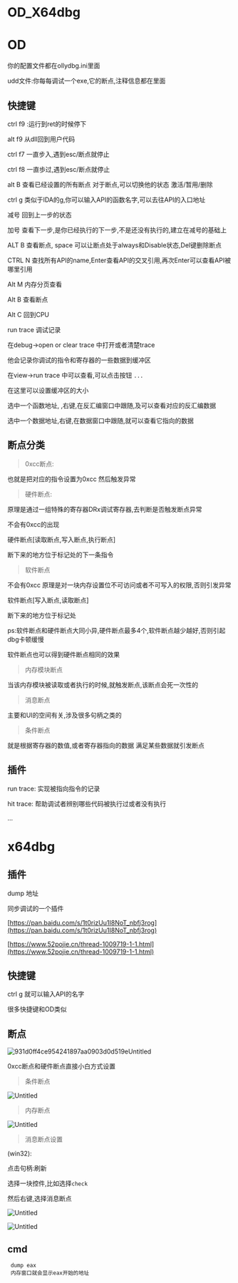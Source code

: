 # OD_X64dbg



# OD

你的配置文件都在ollydbg.ini里面

udd文件:你每每调试一个exe,它的断点,注释信息都在里面



## 快捷键

ctrl f9 :运行到ret的时候停下

alt f9 从dll回到用户代码

ctrl f7 一直步入,遇到esc/断点就停止

ctrl f8 一直歩过,遇到esc/断点就停止

alt B 查看已经设置的所有断点 对于断点,可以切换他的状态 激活/暂用/删除

ctrl g 类似于IDA的g,你可以输入API的函数名字,可以去往API的入口地址

减号 回到上一步的状态

加号 查看下一步,是你已经执行的下一步,不是还没有执行的,建立在减号的基础上

ALT B 查看断点, space 可以让断点处于always和Disable状态,Del键删除断点

CTRL N 查找所有API的name,Enter查看API的交叉引用,再次Enter可以查看API被哪里引用

Alt M 内存分页查看

Alt B 查看断点

Alt C 回到CPU

run trace 调试记录

在debug->open or clear trace 中打开或者清楚trace

他会记录你调试的指令和寄存器的一些数据到缓冲区

在view->run trace 中可以查看,可以点击按钮 `...`

在这里可以设置缓冲区的大小

选中一个函数地址, ,右键,在反汇编窗口中跟随,及可以查看对应的反汇编数据

选中一个数据地址,右键,在数据窗口中跟随,就可以查看它指向的数据

## 断点分类

> 0xcc断点:
> 

也就是把对应的指令设置为0xcc 然后触发异常

> 硬件断点:
> 

原理是通过一组特殊的寄存器DRx调试寄存器,去判断是否触发断点异常

不会有0xcc的出现

硬件断点[读取断点,写入断点,执行断点]

断下来的地方位于标记处的下一条指令

> 软件断点
> 

不会有0xcc 原理是对一块内存设置位不可访问或者不可写入的权限,否则引发异常

软件断点[写入断点,读取断点]

断下来的地方位于标记处

ps:软件断点和硬件断点大同小异,硬件断点最多4个,软件断点越少越好,否则引起dbg卡顿缓慢

软件断点也可以得到硬件断点相同的效果

> 内存模块断点
> 

当该内存模块被读取或者执行的时候,就触发断点,该断点会死一次性的

> 消息断点
> 

主要和UI的空间有关,涉及很多句柄之类的

> 条件断点
> 

就是根据寄存器的数值,或者寄存器指向的数据 满足某些数据就引发断点

## 插件

run trace: 实现被指向指令的记录

hit trace: 帮助调试者辨别哪些代码被执行过或者没有执行

...

# x64dbg

## 插件

dump 地址

同步调试的一个插件

[https://pan.baidu.com/s/1t0rizUu1I8NoT_nbfj3rog](https://pan.baidu.com/s/1t0rizUu1I8NoT_nbfj3rog)

[https://www.52pojie.cn/thread-1009719-1-1.html](https://www.52pojie.cn/thread-1009719-1-1.html)

## 快捷键

ctrl g 就可以输入API的名字

很多快捷键和OD类似

## 断点

![931d0ff4ce954241897aa0903d0d519eUntitled](img/931d0ff4ce954241897aa0903d0d519eUntitled.png)

0xcc断点和硬件断点直接小白方式设置

> 条件断点
> 

![Untitled](./img/bdc897d48d6b414da175931333ae5a72Untitled1.png)

> 内存断点
> 

![Untitled](./img/bdc897d48d6b414da175931333ae5a72Untitled2.png)

> 消息断点设置
> 

(win32):

点击句柄:刷新

选择一块控件,比如选择`check`

然后右键,选择消息断点

![Untitled](./img/bdc897d48d6b414da175931333ae5a72Untitled3.png)

![Untitled](./img/bdc897d48d6b414da175931333ae5a72Untitled4.png)

## cmd

```
 dump eax
 内存窗口就会显示eax开始的地址
```